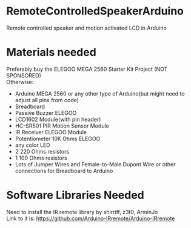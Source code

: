 # RemoteControlledSpeakerArduino
Remote controlled speaker and motion activated LCD in Arduino
# Materials needed
Preferably buy the ELEGOO MEGA 2560 Starter Kit Project (NOT SPONSORED)<br />
Otherwise:
- Arduino MEGA 2560 or any other type of Arduino(but might need to adjust all pins from code)
- Breadboard
- Passive Buzzer ELEGOO
- LCD1602 Module(with pin header)
- HC-SR501 PIR Motion Sensor Module
- IR Receiver ELEGOO Module
- Potentiometer 10K Ohms ELEGOO
- any color LED
- 2 220 Ohms resistors
- 1 100 Ohms resistors
- Lots of Jumper Wires and Female-to-Male Dupont Wire or other connections for Breadboard to Arduino
# Software Libraries Needed
Need to install the IR remote library by shirriff, z3t0, ArminJo<br />
Link to it is: https://github.com/Arduino-IRremote/Arduino-IRremote
